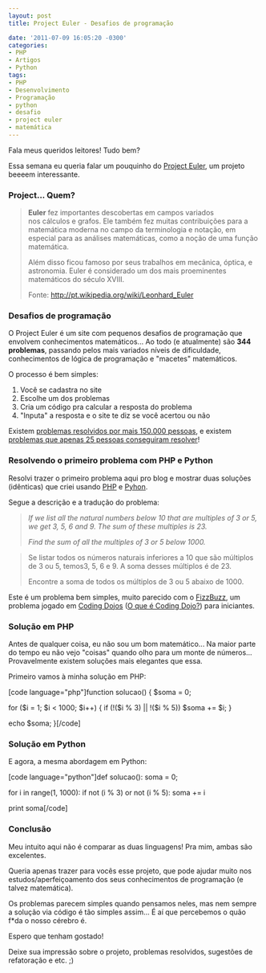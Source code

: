 ```yaml
---
layout: post
title: Project Euler - Desafios de programação

date: '2011-07-09 16:05:20 -0300'
categories:
- PHP
- Artigos
- Python
tags:
- PHP
- Desenvolvimento
- Programação
- python
- desafio
- project euler
- matemática
---
```

<p>Fala meus queridos leitores! Tudo bem?</p>
<p>Essa semana eu queria falar um pouquinho do <a title="Project Euler" href="http://projecteuler.net/" target="_blank">Project Euler</a>, um projeto beeeem interessante.</p>
<h3>Project... Quem?</h3>
<blockquote><p><strong>Euler</strong> fez importantes descobertas em campos variados nos cálculos e grafos. Ele também fez muitas contribuições para a matemática moderna no campo da terminologia e notação, em especial para as análises matemáticas, como a noção de uma função matemática.</p>
<p>Além disso ficou famoso por seus trabalhos em mecânica, óptica, e astronomia. Euler é considerado um dos mais proeminentes matemáticos do século XVIII.</p>
<p>Fonte: <a href="http://pt.wikipedia.org/wiki/Leonhard_Euler">http://pt.wikipedia.org/wiki/Leonhard_Euler</a></p></blockquote>
<h3>Desafios de programação</h3>
<p>O Project Euler é um site com pequenos desafios de programação que envolvem conhecimentos matemáticos... Ao todo (e atualmente) são <strong>344 problemas</strong>, passando pelos mais variados níveis de dificuldade, conhecimentos de lógica de programação e "macetes" matemáticos.</p>
<p>O processo é bem simples:</p>
<ol>
<li>Você se cadastra no site</li>
<li>Escolhe um dos problemas</li>
<li>Cria um código pra calcular a resposta do problema</li>
<li>"Inputa" a resposta e o site te diz se você acertou ou não</li>
</ol>
<p>Existem <a href="http://projecteuler.net/index.php?section=problems&id=1" target="_blank">problemas resolvidos por mais 150.000 pessoas</a>, e existem <a href="http://projecteuler.net/index.php?section=problems&id=344" target="_blank">problemas que apenas 25 pessoas conseguiram resolver</a>!</p>
<h3>Resolvendo o primeiro problema com PHP e Python</h3>
<p>Resolvi trazer o primeiro problema aqui pro blog e mostrar duas soluções (idênticas) que criei usando <a href="/php" target="_blank">PHP</a> e <a href="/python" target="_blank">Pyhon</a>.</p>
<p>Segue a descrição e a tradução do problema:</p>
<blockquote><p><em>If we list all the natural numbers below 10 that are multiples of 3 or 5, we get 3, 5, 6 and 9. The sum of these multiples is 23.</em></p>
<p><em>Find the sum of all the multiples of 3 or 5 below 1000.</em></p></blockquote>
<blockquote><p>Se listar todos os números naturais inferiores a 10 que são múltiplos de 3 ou 5, temos3, 5, 6 e 9. A soma desses múltiplos é de 23.</p>
<p>Encontre a soma de todos os múltiplos de 3 ou 5 abaixo de 1000.</p></blockquote>
<p>Este é um problema bem simples, muito parecido com o <a href="http://en.wikipedia.org/wiki/Bizz_buzz" target="_blank">FizzBuzz</a>, um problema jogado em <a href="http://codingdojo.org/" target="_blank">Coding Dojos</a> (<a href="http://pet.inf.ufsc.br/dojo/o-que-eh-dojo/" target="_blank">O que é Coding Dojo?</a>) para iniciantes.</p>
<h3>Solução em PHP</h3>
<p>Antes de qualquer coisa, eu não sou um bom matemático... Na maior parte do tempo eu não vejo "coisas" quando olho para um monte de números... Provavelmente existem soluções mais elegantes que essa.</p>
<p>Primeiro vamos à minha solução em PHP:</p>

[code language="php"]function solucao() {
	$soma = 0;</p>
<p>	for ($i = 1; $i < 1000; $i++) {
		if (!($i % 3) || !($i % 5))
			$soma += $i;
	}</p>
<p>	echo $soma;
}[/code]

<h3>Solução em Python</h3>
<p>E agora, a mesma abordagem em Python:</p>

[code language="python"]def solucao():
	soma = 0;</p>
<p>	for i in range(1, 1000):
		if not (i % 3) or not (i % 5):
			soma += i</p>
<p>	print soma[/code]

<h3>Conclusão</h3>
<p>Meu intuito aqui não é comparar as duas linguagens! Pra mim, ambas são excelentes.</p>
<p>Queria apenas trazer para vocês esse projeto, que pode ajudar muito nos estudos/aperfeiçoamento dos seus conhecimentos de programação (e talvez matemática).</p>
<p>Os problemas parecem simples quando pensamos neles, mas nem sempre a solução via código é tão simples assim... É aí que percebemos o quão f*da o nosso cérebro é.</p>
<p>Espero que tenham gostado!</p>
<p>Deixe sua impressão sobre o projeto, problemas resolvidos, sugestões de refatoração e etc. ;)</p>
